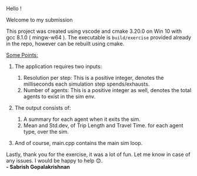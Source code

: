 ﻿
Hello !<br/>

Welcome to my submission<br/>

This project was created using vscode and cmake 3.20.0 on Win 10 with gcc 8.1.0 ( mingw-w64 ). 
The executable is `build/exercise` provided already in  the repo, however can be rebuilt using cmake.

<u>Some Points:</u><br/>
1. The application requires two inputs:
	1. Resolution per step: This is a positive integer, denotes the milliseconds each simulation step spends/exhausts.
	2. Number of agents: This is a positive integer as well, denotes the total agents to exist in the sim env.

2. The output consists of:
	1. A summary for each agent when it exits the sim.
	2. Mean and Std.dev, of Trip Length and Travel Time. for each agent type, over the sim.

3. And of course, main.cpp contains the main sim loop.
                                                                                             
Lastly, thank you for the exercise, it was a lot of fun. 
Let me know in case of any issues. I would be happy to help 😊.<br/>                                                                           <b>- Sabrish Gopalakrishnan</b>
